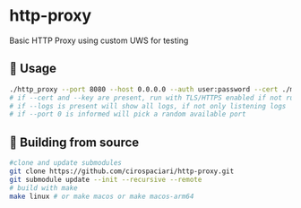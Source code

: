 # http-proxy
Basic HTTP Proxy using custom UWS for testing


## 🤔 Usage
```bash
./http_proxy --port 8080 --host 0.0.0.0 --auth user:password --cert ./my_cert_file --key ./my_cert_key_file --passphrase "cert key pass" --logs
# if --cert and --key are present, run with TLS/HTTPS enabled if not run HTTP
# if --logs is present will show all logs, if not only listening logs
# if --port 0 is informed will pick a random available port
```

## :hammer: Building from source
```bash
#clone and update submodules
git clone https://github.com/cirospaciari/http-proxy.git
git submodule update --init --recursive --remote
# build with make
make linux # or make macos or make macos-arm64
```